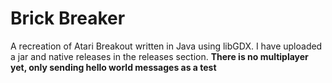 # Brick Breaker
A recreation of Atari Breakout written in Java using libGDX.
I have uploaded a jar and native releases in the releases section.
**There is no multiplayer yet, only sending hello world messages as a test**
